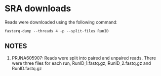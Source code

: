 # SRA downloads

Reads were downloaded using the following command:

```
fasterq-dump --threads 4 -p --split-files RunID
```

## NOTES
1. PRJNA605907: Reads were split into paired and unpaired reads. There were three files for each run, RunID_1.fastq.gz, RunID_2.fastq.gz and RunID.fastq.gz 
